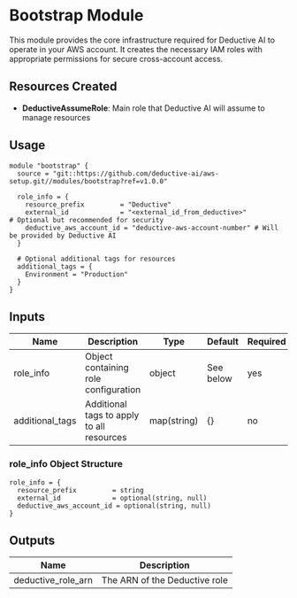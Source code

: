 # Bootstrap Module

This module provides the core infrastructure required for Deductive AI to operate in your AWS account. It creates the necessary IAM roles with appropriate permissions for secure cross-account access.

## Resources Created

- **DeductiveAssumeRole**: Main role that Deductive AI will assume to manage resources

## Usage

```hcl
module "bootstrap" {
  source = "git::https://github.com/deductive-ai/aws-setup.git//modules/bootstrap?ref=v1.0.0"

  role_info = {
    resource_prefix         = "Deductive"
    external_id             = "<external_id_from_deductive>"              # Optional but recommended for security
    deductive_aws_account_id = "deductive-aws-account-number" # Will be provided by Deductive AI
  }

  # Optional additional tags for resources
  additional_tags = {
    Environment = "Production"
  }
}
```

## Inputs

| Name | Description | Type | Default | Required |
|------|-------------|------|---------|----------|
| role_info | Object containing role configuration | object | See below | yes |
| additional_tags | Additional tags to apply to all resources | map(string) | {} | no |

### role_info Object Structure

```hcl
role_info = {
  resource_prefix         = string
  external_id             = optional(string, null)
  deductive_aws_account_id = optional(string, null)
}
```

## Outputs

| Name | Description |
|------|-------------|
| deductive_role_arn | The ARN of the Deductive role |